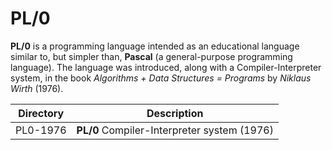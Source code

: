 # PL/0
**PL/0** is a programming language intended as an educational language similar to, but simpler than, **Pascal** (a general-purpose programming language). The language was introduced, along with a Compiler-Interpreter system, in the book *Algorithms + Data Structures = Programs* by *Niklaus Wirth* (1976).

|Directory| Description                               |
|---------|-------------------------------------------|
|PL0-1976 |**PL/0** Compiler-Interpreter system (1976)|
